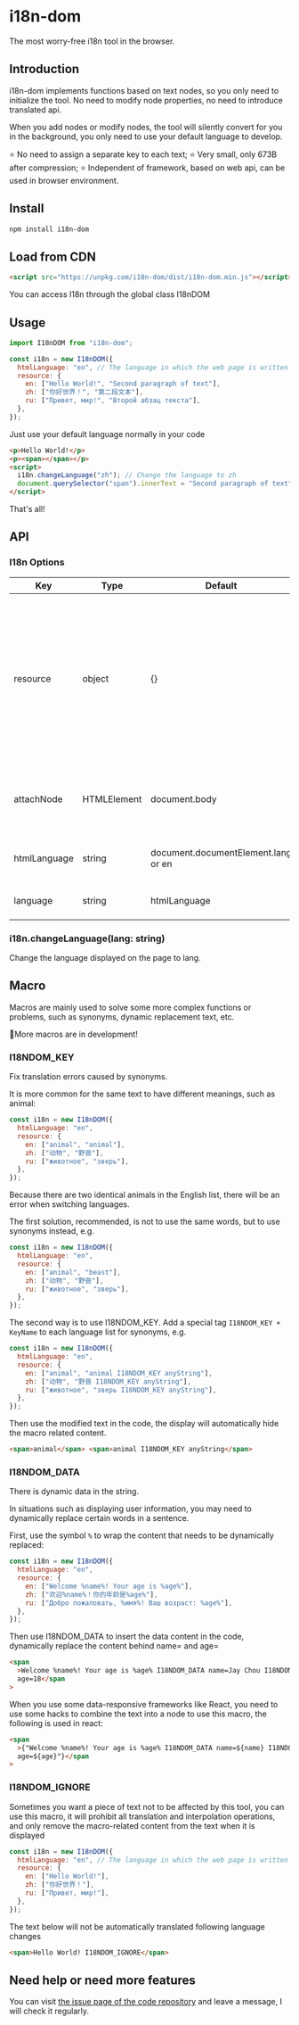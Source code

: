 # i18n-dom

The most worry-free i18n tool in the browser.

## Introduction

i18n-dom implements functions based on text nodes, so you only need to initialize the tool. No need to modify node properties, no need to introduce translated api.

When you add nodes or modify nodes, the tool will silently convert for you in the background, you only need to use your default language to develop.

⭐️ No need to assign a separate key to each text;
⭐️ Very small, only 673B after compression;
⭐️ Independent of framework, based on web api, can be used in browser environment.

## Install

```sh
npm install i18n-dom
```

## Load from CDN

```html
<script src="https://unpkg.com/i18n-dom/dist/i18n-dom.min.js"></script>
```

You can access I18n through the global class I18nDOM

## Usage

```js
import I18nDOM from "i18n-dom";

const i18n = new I18nDOM({
  htmlLanguage: "en", // The language in which the web page is written
  resource: {
    en: ["Hello World!", "Second paragraph of text"],
    zh: ["你好世界！", "第二段文本"],
    ru: ["Привет, мир!", "Второй абзац текста"],
  },
});
```

Just use your default language normally in your code

```html
<p>Hello World!</p>
<p><span></span></p>
<script>
  i18n.changeLanguage("zh"); // Change the language to zh
  document.querySelector("span").innerText = "Second paragraph of text"; // "第二段文本" will automatically appear on the page!
</script>
```

That's all!

## API

### I18n Options

| Key          | Type        | Default                             | Description                                                                                                                                           |
| ------------ | ----------- | ----------------------------------- | ----------------------------------------------------------------------------------------------------------------------------------------------------- |
| resource     | object      | {}                                  | The key is the language shorthand, and the value is an array containing all the text. The order of text needs to be consistent in different languages |
| attachNode   | HTMLElement | document.body                       | The root node of the text node that needs to be translated                                                                                            |
| htmlLanguage | string      | document.documentElement.lang or en | Default language for web pages                                                                                                                        |
| language     | string      | htmlLanguage                        | The current language of the page                                                                                                                      |

### i18n.changeLanguage(lang: string)

Change the language displayed on the page to lang.

## Macro

Macros are mainly used to solve some more complex functions or problems, such as synonyms, dynamic replacement text, etc.

🦌More macros are in development!

### I18NDOM_KEY

Fix translation errors caused by synonyms.

It is more common for the same text to have different meanings, such as animal:

```js
const i18n = new I18nDOM({
  htmlLanguage: "en",
  resource: {
    en: ["animal", "animal"],
    zh: ["动物", "野兽"],
    ru: ["животное", "зверь"],
  },
});
```

Because there are two identical animals in the English list, there will be an error when switching languages.

The first solution, recommended, is not to use the same words, but to use synonyms instead, e.g.

```js
const i18n = new I18nDOM({
  htmlLanguage: "en",
  resource: {
    en: ["animal", "beast"],
    zh: ["动物", "野兽"],
    ru: ["животное", "зверь"],
  },
});
```

The second way is to use I18NDOM_KEY. Add a special tag `I18NDOM_KEY + KeyName` to each language list for synonyms, e.g.

```js
const i18n = new I18nDOM({
  htmlLanguage: "en",
  resource: {
    en: ["animal", "animal I18NDOM_KEY anyString"],
    zh: ["动物", "野兽 I18NDOM_KEY anyString"],
    ru: ["животное", "зверь I18NDOM_KEY anyString"],
  },
});
```

Then use the modified text in the code, the display will automatically hide the macro related content.

```html
<span>animal</span> <span>animal I18NDOM_KEY anyString</span>
```

### I18NDOM_DATA

There is dynamic data in the string.

In situations such as displaying user information, you may need to dynamically replace certain words in a sentence.

First, use the symbol `%` to wrap the content that needs to be dynamically replaced:

```js
const i18n = new I18nDOM({
  htmlLanguage: "en",
  resource: {
    en: ["Welcome %name%! Your age is %age%"],
    zh: ["欢迎%name%！你的年龄是%age%"],
    ru: ["Добро пожаловать, %имя%! Ваш возраст: %age%"],
  },
});
```

Then use I18NDOM_DATA to insert the data content in the code, dynamically replace the content behind name= and age=

```html
<span
  >Welcome %name%! Your age is %age% I18NDOM_DATA name=Jay Chou I18NDOM_DATA
  age=18</span
>
```

When you use some data-responsive frameworks like React, you need to use some hacks to combine the text into a node to use this macro, the following is used in react:

```html
<span
  >{"Welcome %name%! Your age is %age% I18NDOM_DATA name=${name} I18NDOM_DATA
  age=${age}"}</span
>
```

### I18NDOM_IGNORE

Sometimes you want a piece of text not to be affected by this tool, you can use this macro, it will prohibit all translation and interpolation operations, and only remove the macro-related content from the text when it is displayed

```js
const i18n = new I18nDOM({
  htmlLanguage: "en", // The language in which the web page is written
  resource: {
    en: ["Hello World!"],
    zh: ["你好世界！"],
    ru: ["Привет, мир!"],
  },
});
```

The text below will not be automatically translated following language changes

```html
<span>Hello World! I18NDOM_IGNORE</span>
```

## Need help or need more features

You can visit [the issue page of the code repository](https://github.com/XDXXDXXDXXDXXDX/i18n-dom/issues) and leave a message, I will check it regularly.
